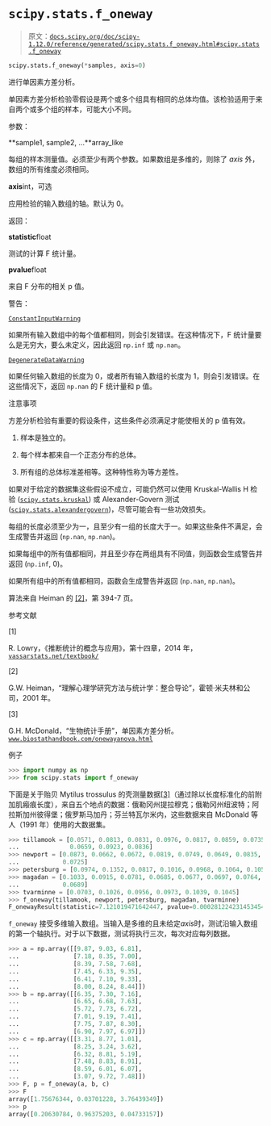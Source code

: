 # `scipy.stats.f_oneway`

> 原文：[`docs.scipy.org/doc/scipy-1.12.0/reference/generated/scipy.stats.f_oneway.html#scipy.stats.f_oneway`](https://docs.scipy.org/doc/scipy-1.12.0/reference/generated/scipy.stats.f_oneway.html#scipy.stats.f_oneway)

```py
scipy.stats.f_oneway(*samples, axis=0)
```

进行单因素方差分析。

单因素方差分析检验零假设是两个或多个组具有相同的总体均值。该检验适用于来自两个或多个组的样本，可能大小不同。

参数：

**sample1, sample2, …**array_like

每组的样本测量值。必须至少有两个参数。如果数组是多维的，则除了 *axis* 外，数组的所有维度必须相同。

**axis**int，可选

应用检验的输入数组的轴。默认为 0。

返回：

**statistic**float

测试的计算 F 统计量。

**pvalue**float

来自 F 分布的相关 p 值。

警告：

[`ConstantInputWarning`](https://docs.scipy.org/doc/scipy-1.12.0/reference/generated/scipy.stats.ConstantInputWarning.html#scipy.stats.ConstantInputWarning "scipy.stats.ConstantInputWarning")

如果所有输入数组中的每个值都相同，则会引发错误。在这种情况下，F 统计量要么是无穷大，要么未定义，因此返回 `np.inf` 或 `np.nan`。

[`DegenerateDataWarning`](https://docs.scipy.org/doc/scipy-1.12.0/reference/generated/scipy.stats.DegenerateDataWarning.html#scipy.stats.DegenerateDataWarning "scipy.stats.DegenerateDataWarning")

如果任何输入数组的长度为 0，或者所有输入数组的长度为 1，则会引发错误。在这些情况下，返回 `np.nan` 的 F 统计量和 p 值。

注意事项

方差分析检验有重要的假设条件，这些条件必须满足才能使相关的 p 值有效。

1.  样本是独立的。

1.  每个样本都来自一个正态分布的总体。

1.  所有组的总体标准差相等。这种特性称为等方差性。

如果对于给定的数据集这些假设不成立，可能仍然可以使用 Kruskal-Wallis H 检验 ([`scipy.stats.kruskal`](https://docs.scipy.org/doc/scipy-1.12.0/reference/generated/scipy.stats.kruskal.html#scipy.stats.kruskal "scipy.stats.kruskal")) 或 Alexander-Govern 测试 ([`scipy.stats.alexandergovern`](https://docs.scipy.org/doc/scipy-1.12.0/reference/generated/scipy.stats.alexandergovern.html#scipy.stats.alexandergovern "scipy.stats.alexandergovern"))，尽管可能会有一些功效损失。

每组的长度必须至少为一，且至少有一组的长度大于一。如果这些条件不满足，会生成警告并返回 (`np.nan`, `np.nan`)。

如果每组中的所有值都相同，并且至少存在两组具有不同值，则函数会生成警告并返回 (`np.inf`, 0)。

如果所有组中的所有值都相同，函数会生成警告并返回 (`np.nan`, `np.nan`)。

算法来自 Heiman 的 [[2]](#r74f03ee7d776-2)，第 394-7 页。

参考文献

[1]

R. Lowry，《推断统计的概念与应用》，第十四章，2014 年，[`vassarstats.net/textbook/`](http://vassarstats.net/textbook/)

[2]

G.W. Heiman，“理解心理学研究方法与统计学：整合导论”，霍顿·米夫林和公司，2001 年。

[3]

G.H. McDonald，“生物统计手册”，单因素方差分析。[`www.biostathandbook.com/onewayanova.html`](http://www.biostathandbook.com/onewayanova.html)

例子

```py
>>> import numpy as np
>>> from scipy.stats import f_oneway 
```

下面是关于贻贝 Mytilus trossulus 的壳测量数据[[3]](#r74f03ee7d776-3)（通过除以长度标准化的前附加肌瘢痕长度），来自五个地点的数据：俄勒冈州提拉穆克；俄勒冈州纽波特；阿拉斯加州彼得堡；俄罗斯马加丹；芬兰特瓦尔米内，这些数据来自 McDonald 等人（1991 年）使用的大数据集。

```py
>>> tillamook = [0.0571, 0.0813, 0.0831, 0.0976, 0.0817, 0.0859, 0.0735,
...              0.0659, 0.0923, 0.0836]
>>> newport = [0.0873, 0.0662, 0.0672, 0.0819, 0.0749, 0.0649, 0.0835,
...            0.0725]
>>> petersburg = [0.0974, 0.1352, 0.0817, 0.1016, 0.0968, 0.1064, 0.105]
>>> magadan = [0.1033, 0.0915, 0.0781, 0.0685, 0.0677, 0.0697, 0.0764,
...            0.0689]
>>> tvarminne = [0.0703, 0.1026, 0.0956, 0.0973, 0.1039, 0.1045]
>>> f_oneway(tillamook, newport, petersburg, magadan, tvarminne)
F_onewayResult(statistic=7.121019471642447, pvalue=0.0002812242314534544) 
```

`f_oneway` 接受多维输入数组。当输入是多维的且未给定*axis*时，测试沿输入数组的第一个轴执行。对于以下数据，测试将执行三次，每次对应每列数据。

```py
>>> a = np.array([[9.87, 9.03, 6.81],
...               [7.18, 8.35, 7.00],
...               [8.39, 7.58, 7.68],
...               [7.45, 6.33, 9.35],
...               [6.41, 7.10, 9.33],
...               [8.00, 8.24, 8.44]])
>>> b = np.array([[6.35, 7.30, 7.16],
...               [6.65, 6.68, 7.63],
...               [5.72, 7.73, 6.72],
...               [7.01, 9.19, 7.41],
...               [7.75, 7.87, 8.30],
...               [6.90, 7.97, 6.97]])
>>> c = np.array([[3.31, 8.77, 1.01],
...               [8.25, 3.24, 3.62],
...               [6.32, 8.81, 5.19],
...               [7.48, 8.83, 8.91],
...               [8.59, 6.01, 6.07],
...               [3.07, 9.72, 7.48]])
>>> F, p = f_oneway(a, b, c)
>>> F
array([1.75676344, 0.03701228, 3.76439349])
>>> p
array([0.20630784, 0.96375203, 0.04733157]) 
```
